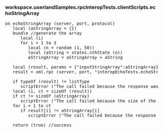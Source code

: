 ### workspace.userlandSamples.rpcInteropTests.clientScripts.echoStringArray
<pre>
on echoStringArray (server, port, protocol)
   local (aStringArray = &#123;})
   bundle //generate the array
      local (i)
      for i = 1 to 3
         local (n = random (1, 50))
         local (aString = states.nthState (n))
         aStringArray = aStringArray + aString
   
   local (result, params = &#123;"inputStringArray":aStringArray})
   result = xml.rpc (server, port, "interopEchoTests.echoStringArray", @params, protocol:protocol, soapAction:"/interopEchoTests")
   
   if typeOf (result) != listType
      scriptError ("The call failed because the response was not an array.")
   local (i, ct = sizeOf (result))
   if ct != sizeOf (aStringArray)
      scriptError ("The call failed because the size of the request array is different from the size of the response array.")
   for i = 1 to ct
      if result[i] != aStringArray[i]
         scriptError ("The call failed because the response was different from the request. We sent " + aStringArray[i] + " for element " + i + ", and the server returned " + result[i] + ".")
   
   return (true) //success

</pre>